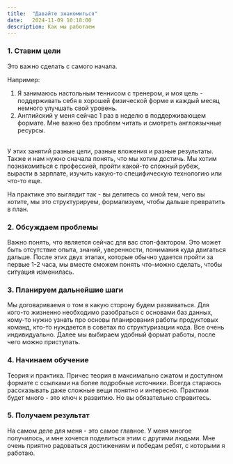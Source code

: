 ```yaml
---
title:  "Давайте знакомиться"
date:   2024-11-09 10:18:00
description: Как мы работаем
---
```


### 1. Ставим цели

Это важно сделать с самого начала. 

Например: 
1. Я занимаюсь настольным теннисом с тренером, и моя цель - поддерживать себя в хорошей физической форме и каждый месяц немного улучшать свой уровень.
1. Английский у меня сейчас 1 раз в неделю в поддерживающем формате. Мне важно без проблем читать и смотреть англоязычные ресурсы.

<br />
У этих занятий разные цели, разные вложения и разные результаты. 
Также и нам нужно сначала понять, что мы хотим достичь. Мы хотим познакомиться с профессией, пройти какой-то сложный рубеж, вырасти в зарплате, изучить какую-то специфическую технологию или что-то еще.

На практике это выглядит так - вы делитесь со мной тем, чего вы хотите, мы это структурируем, формализуем, чтобы дальше превратить в план.

### 2. Обсуждаем проблемы

Важно понять, что является сейчас для вас стоп-фактором. Это может быть отсутствие опыта, знаний, уверенности, понимания куда двигаться дальше.
После этих двух этапах, которые обычно удается пройти за первые 1-2 часа, мы вместе сможем понять что-можно сделать, чтобы ситуация изменилась.

### 3. Планируем дальнейшие шаги

Мы договариваемя о том в какую сторону будем развиваться. Для кого-то жизненно необходимо разобраться с основами баз данных, кому-то нужно узнать про основы планирования работы продуктовых команд, кто-то нуждается в советах по структуризации кода.
Все очень индивидуально. Далее мы выбираем удобный формат работы, после чего можно приступать.

### 4. Начинаем обучение

Теория и практика. Причес теория в максимально сжатом и доступном формате с ссылками на более подробные источники. 
Всегда стараюсь рассказывать даже сложные вещи понятно и интересно. 
Практики будет много - это ключ к развитию. Но вы обязательно справитесь.


### 5. Получаем результат

На самом деле для меня - это самое главное. У меня многое получилось, и мне хочется поделиться этим с другими людьми. 
Мне очень приятно радоваться достижениям и победам ребят, с которыми я работаю.